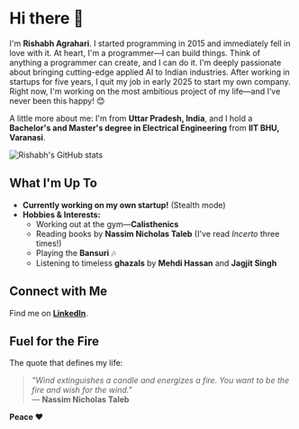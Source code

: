 # Hi there 👋  

I'm **Rishabh Agrahari**. I started programming in 2015 and immediately fell in love with it. At heart, I'm a programmer—I can build things. Think of anything a programmer can create, and I can do it. I'm deeply passionate about bringing cutting-edge applied AI to Indian industries. After working in startups for five years, I quit my job in early 2025 to start my own company. Right now, I'm working on the most ambitious project of my life—and I’ve never been this happy! 😊  

A little more about me: I'm from **Uttar Pradesh, India**, and I hold a **Bachelor's and Master's degree in Electrical Engineering** from **IIT BHU, Varanasi**.  

![Rishabh's GitHub stats](https://github-readme-stats.vercel.app/api?username=pyaf&show_icons=true&theme=tokyonight&count_private=true&include_all_commits=true)  

## What I'm Up To  
- **Currently working on my own startup!** (Stealth mode)  
- **Hobbies & Interests:**  
  - Working out at the gym—**Calisthenics**  
  - Reading books by **Nassim Nicholas Taleb** (I've read *Incerto* three times!)  
  - Playing the **Bansuri** 🎶  
  - Listening to timeless **ghazals** by **Mehdi Hassan** and **Jagjit Singh** 

## Connect with Me  
Find me on **[LinkedIn](https://www.linkedin.com/in/rishabh-agrahari)**.   

## Fuel for the Fire  

The quote that defines my life:  

> *"Wind extinguishes a candle and energizes a fire. You want to be the fire and wish for the wind."*  
> — **Nassim Nicholas Taleb**  

**Peace ❤️**
